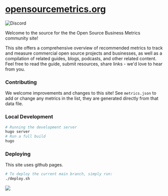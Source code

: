 # [opensourcemetrics.org](https://opensourcemetrics.org)

![Discord](https://img.shields.io/discord/1073222583744483358?color=blue)

Welcome to the source for the the Open Source Business Metrics community site!

This site offers a comprehensive overview of recommended metrics to track and measure commercial open source projects and businesses, as well as a compilation of related guides, blogs, podcasts, and other related content. Feel free to read the guide, submit resources, share links - we'd love to hear from you.

### Contributing

We welcome improvements and changes to this site! See `metrics.json` to add or change any metrics in the list, they are generated directly from that data file.

### Local Development

```bash
# Running the development server
hugo server
# Run a full build
hugo
```

### Deploying

This site uses github pages.

```bash
# To deploy the current main branch, simply run:
./deploy.sh
```

<img referrerpolicy="no-referrer-when-downgrade" src="https://static.scarf.sh/a.png?x-pxid=6fd84ee2-d82f-45ae-8304-4e67adf9716e" />
